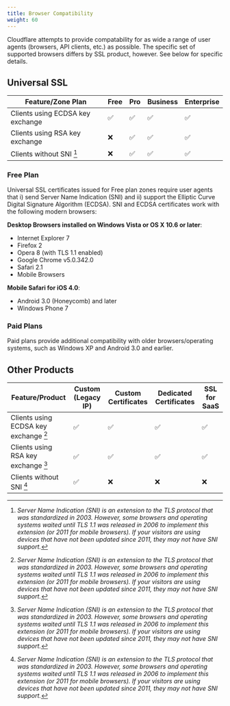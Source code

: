 ```yaml
---
title: Browser Compatibility
weight: 60
---
```


Cloudflare attempts to provide compatability for as wide a range of user agents (browsers, API clients, etc.) as possible. The specific set of supported browsers differs by SSL product, however. See below for specific details.

## Universal SSL

Feature/Zone Plan | Free | Pro | Business | Enterprise
------|-------------|---------------|---------------|---------------
Clients using ECDSA key exchange|✅|✅|✅|✅
Clients using RSA key exchange|❌|✅|✅|✅
Clients without SNI [^1]|❌|✅|✅|✅

### Free Plan
Universal SSL certificates issued for Free plan zones require user agents that i) send Server Name Indication (SNI) and ii) support the Elliptic Curve Digital Signature Algorithm (ECDSA). SNI and ECDSA certificates work with the following modern browsers: 

**Desktop Browsers installed on Windows Vista or OS X 10.6 or later**:

* Internet Explorer 7
* Firefox 2 
* Opera 8 (with TLS 1.1 enabled)
* Google Chrome v5.0.342.0
* Safari 2.1
* Mobile Browsers

**Mobile Safari for iOS 4.0**:

* Android 3.0 (Honeycomb) and later
* Windows Phone 7

### Paid Plans

Paid plans provide additional compatibility with older browsers/operating systems, such as Windows XP and Android 3.0 and earlier.



## Other Products

Feature/Product | Custom (Legacy IP) | Custom Certificates | Dedicated Certificates | SSL for SaaS
------|-------------|---------------|---------------|---------------
Clients using ECDSA key exchange [^1]|✅|✅|✅|✅
Clients using RSA key exchange [^1]|✅|✅|✅|✅
Clients without SNI [^1]|✅|❌|❌|❌|❌

[^1]: *Server Name Indication (SNI) is an extension to the TLS protocol that was standardized in 2003. However, some browsers and operating systems waited until TLS 1.1 was released in 2006 to implement this extension (or 2011 for mobile browsers). If your visitors are using devices that have not been updated since 2011, they may not have SNI support.*